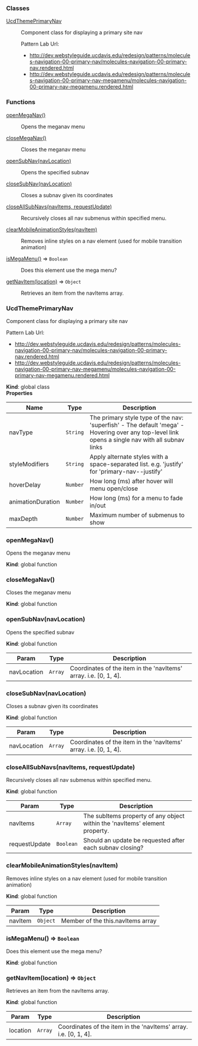 ### Classes

<dl>
<dt><a href="#UcdThemePrimaryNav">UcdThemePrimaryNav</a></dt>
<dd><p>Component class for displaying a primary site nav</p>
<p>Pattern Lab Url:</p>
<ul>
<li><a href="http://dev.webstyleguide.ucdavis.edu/redesign/patterns/molecules-navigation-00-primary-nav/molecules-navigation-00-primary-nav.rendered.html">http://dev.webstyleguide.ucdavis.edu/redesign/patterns/molecules-navigation-00-primary-nav/molecules-navigation-00-primary-nav.rendered.html</a></li>
<li><a href="http://dev.webstyleguide.ucdavis.edu/redesign/patterns/molecules-navigation-00-primary-nav-megamenu/molecules-navigation-00-primary-nav-megamenu.rendered.html">http://dev.webstyleguide.ucdavis.edu/redesign/patterns/molecules-navigation-00-primary-nav-megamenu/molecules-navigation-00-primary-nav-megamenu.rendered.html</a></li>
</ul>
</dd>
</dl>

### Functions

<dl>
<dt><a href="#openMegaNav">openMegaNav()</a></dt>
<dd><p>Opens the meganav menu</p>
</dd>
<dt><a href="#closeMegaNav">closeMegaNav()</a></dt>
<dd><p>Closes the meganav menu</p>
</dd>
<dt><a href="#openSubNav">openSubNav(navLocation)</a></dt>
<dd><p>Opens the specified subnav</p>
</dd>
<dt><a href="#closeSubNav">closeSubNav(navLocation)</a></dt>
<dd><p>Closes a subnav given its coordinates</p>
</dd>
<dt><a href="#closeAllSubNavs">closeAllSubNavs(navItems, requestUpdate)</a></dt>
<dd><p>Recursively closes all nav submenus within specified menu.</p>
</dd>
<dt><a href="#clearMobileAnimationStyles">clearMobileAnimationStyles(navItem)</a></dt>
<dd><p>Removes inline styles on a nav element (used for mobile transition animation)</p>
</dd>
<dt><a href="#isMegaMenu">isMegaMenu()</a> ⇒ <code>Boolean</code></dt>
<dd><p>Does this element use the mega menu?</p>
</dd>
<dt><a href="#getNavItem">getNavItem(location)</a> ⇒ <code>Object</code></dt>
<dd><p>Retrieves an item from the navItems array.</p>
</dd>
</dl>

<a name="UcdThemePrimaryNav"></a>

### UcdThemePrimaryNav
Component class for displaying a primary site nav

Pattern Lab Url:
 - http://dev.webstyleguide.ucdavis.edu/redesign/patterns/molecules-navigation-00-primary-nav/molecules-navigation-00-primary-nav.rendered.html
 - http://dev.webstyleguide.ucdavis.edu/redesign/patterns/molecules-navigation-00-primary-nav-megamenu/molecules-navigation-00-primary-nav-megamenu.rendered.html

**Kind**: global class  
**Properties**

| Name | Type | Description |
| --- | --- | --- |
| navType | <code>String</code> | The primary style type of the nav:  'superfish' - The default  'mega' - Hovering over any top-level link opens a single nav with all subnav links |
| styleModifiers | <code>String</code> | Apply alternate styles with a space-separated list.  e.g. 'justify' for 'primary-nav--justify' |
| hoverDelay | <code>Number</code> | How long (ms) after hover will menu open/close |
| animationDuration | <code>Number</code> | How long (ms) for a menu to fade in/out |
| maxDepth | <code>Number</code> | Maximum number of submenus to show |

<a name="openMegaNav"></a>

### openMegaNav()
Opens the meganav menu

**Kind**: global function  
<a name="closeMegaNav"></a>

### closeMegaNav()
Closes the meganav menu

**Kind**: global function  
<a name="openSubNav"></a>

### openSubNav(navLocation)
Opens the specified subnav

**Kind**: global function  

| Param | Type | Description |
| --- | --- | --- |
| navLocation | <code>Array</code> | Coordinates of the item in the 'navItems' array. i.e. [0, 1, 4]. |

<a name="closeSubNav"></a>

### closeSubNav(navLocation)
Closes a subnav given its coordinates

**Kind**: global function  

| Param | Type | Description |
| --- | --- | --- |
| navLocation | <code>Array</code> | Coordinates of the item in the 'navItems' array. i.e. [0, 1, 4]. |

<a name="closeAllSubNavs"></a>

### closeAllSubNavs(navItems, requestUpdate)
Recursively closes all nav submenus within specified menu.

**Kind**: global function  

| Param | Type | Description |
| --- | --- | --- |
| navItems | <code>Array</code> | The subItems property of any object within the 'navItems' element property. |
| requestUpdate | <code>Boolean</code> | Should an update be requested after each subnav closing? |

<a name="clearMobileAnimationStyles"></a>

### clearMobileAnimationStyles(navItem)
Removes inline styles on a nav element (used for mobile transition animation)

**Kind**: global function  

| Param | Type | Description |
| --- | --- | --- |
| navItem | <code>Object</code> | Member of the this.navItems array |

<a name="isMegaMenu"></a>

### isMegaMenu() ⇒ <code>Boolean</code>
Does this element use the mega menu?

**Kind**: global function  
<a name="getNavItem"></a>

### getNavItem(location) ⇒ <code>Object</code>
Retrieves an item from the navItems array.

**Kind**: global function  

| Param | Type | Description |
| --- | --- | --- |
| location | <code>Array</code> | Coordinates of the item in the 'navItems' array. i.e. [0, 1, 4]. |

